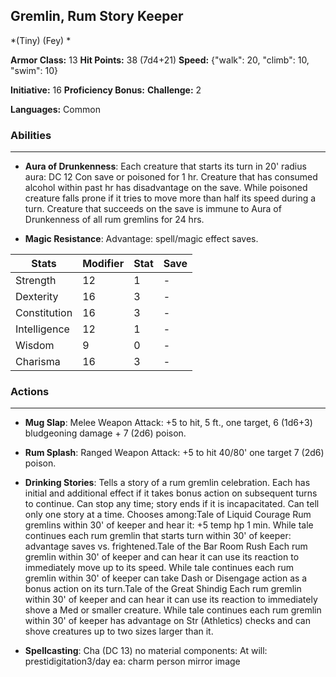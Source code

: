 ## Gremlin, Rum Story Keeper
*(Tiny) (Fey) *

**Armor Class:** 13
**Hit Points:** 38 (7d4+21)
**Speed:** {"walk": 20, "climb": 10, "swim": 10}

**Initiative:** 16
**Proficiency Bonus:**
**Challenge:** 2

**Languages:** Common

### Abilities
 --- 
- **Aura of Drunkenness**: Each creature that starts its turn in 20' radius aura: DC 12 Con save or poisoned for 1 hr. Creature that has consumed alcohol within past hr has disadvantage on the save. While poisoned creature falls prone if it tries to move more than half its speed during a turn. Creature that succeeds on the save is immune to Aura of Drunkenness of all rum gremlins for 24 hrs.

- **Magic Resistance**: Advantage: spell/magic effect saves.



| Stats | Modifier | Stat | Save
| ---- | ---- | ---- | ---- |
| Strength | 12 | 1 | - |
| Dexterity | 16 | 3 | - |
| Constitution | 16 | 3 | - |
| Intelligence | 12 | 1 | - |
| Wisdom | 9 | 0 | - |
| Charisma | 16 | 3 | - |

### Actions
 --- 
- **Mug Slap**: Melee Weapon Attack: +5 to hit, 5 ft., one target, 6 (1d6+3) bludgeoning damage + 7 (2d6) poison.

- **Rum Splash**: Ranged Weapon Attack: +5 to hit 40/80' one target 7 (2d6) poison.

- **Drinking Stories**: Tells a story of a rum gremlin celebration. Each has initial and additional effect if it takes bonus action on subsequent turns to continue. Can stop any time; story ends if it is incapacitated. Can tell only one story at a time. Chooses among:Tale of Liquid Courage Rum gremlins within 30' of keeper and hear it: +5 temp hp 1 min. While tale continues each rum gremlin that starts turn within 30' of keeper: advantage saves vs. frightened.Tale of the Bar Room Rush Each rum gremlin within 30' of keeper and can hear it can use its reaction to immediately move up to its speed. While tale continues each rum gremlin within 30' of keeper can take Dash or Disengage action as a bonus action on its turn.Tale of the Great Shindig Each rum gremlin within 30' of keeper and can hear it can use its reaction to immediately shove a Med or smaller creature. While tale continues each rum gremlin within 30' of keeper has advantage on Str (Athletics) checks and can shove creatures up to two sizes larger than it.

- **Spellcasting**: Cha (DC 13) no material components: At will: prestidigitation3/day ea: charm person mirror image

